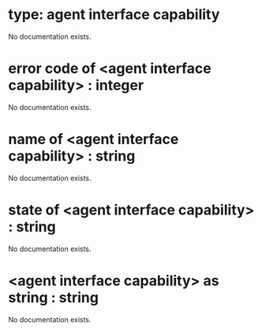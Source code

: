 # type: agent interface capability

No documentation exists.

# error code of &lt;agent interface capability&gt; : integer

No documentation exists.

# name of &lt;agent interface capability&gt; : string

No documentation exists.

# state of &lt;agent interface capability&gt; : string

No documentation exists.

# &lt;agent interface capability&gt; as string : string

No documentation exists.
